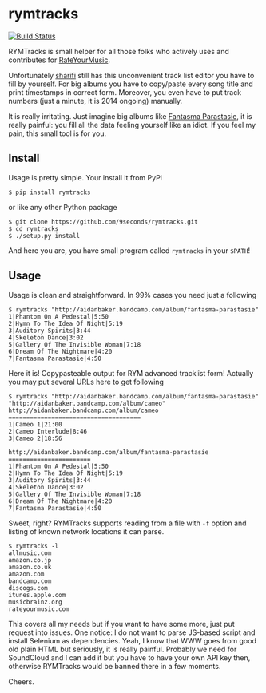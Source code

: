 rymtracks
=========

[![Build Status](https://travis-ci.org/9seconds/rymtracks.png?branch=master)](https://travis-ci.org/9seconds/rymtracks)

RYMTracks is small helper for all those folks who actively uses and contributes for [RateYourMusic](http://rateyourmusic.com).

Unfortunately [sharifi](http://rateyourmusic.com/~sharifi) still has this unconvenient track list editor you have to fill by yourself. For big albums you have to copy/paste every song title and print timestamps in correct form. Moreover, you even have to put track numbers (just a minute, it is 2014 ongoing) manually.

It is really irritating. Just imagine big albums like [Fantasma Parastasie](http://www.discogs.com/Aidan-Baker-And-Tim-Hecker-Fantasma-Parastasie/master/5679), it is really painful: you fill all the data feeling yourself like an idiot. If you feel my pain, this small tool is for you.

Install
-------

Usage is pretty simple. Your install it from PyPi

    $ pip install rymtracks
    
or like any other Python package

    $ git clone https://github.com/9seconds/rymtracks.git
    $ cd rymtracks
    $ ./setup.py install
    
And here you are, you have small program called `rymtracks` in your `$PATH`!

Usage
-----

Usage is clean and straightforward. In 99% cases you need just a following

    $ rymtracks "http://aidanbaker.bandcamp.com/album/fantasma-parastasie"
    1|Phantom On A Pedestal|5:50
    2|Hymn To The Idea Of Night|5:19
    3|Auditory Spirits|3:44
    4|Skeleton Dance|3:02
    5|Gallery Of The Invisible Woman|7:18
    6|Dream Of The Nightmare|4:20
    7|Fantasma Parastasie|4:50
    
Here it is! Copypasteable output for RYM advanced tracklist form! Actually you may put several URLs here to get following

    $ rymtracks "http://aidanbaker.bandcamp.com/album/fantasma-parastasie" "http://aidanbaker.bandcamp.com/album/cameo"
    http://aidanbaker.bandcamp.com/album/cameo =====================================
    1|Cameo 1|21:00
    2|Cameo Interlude|8:46
    3|Cameo 2|18:56
    
    http://aidanbaker.bandcamp.com/album/fantasma-parastasie =======================
    1|Phantom On A Pedestal|5:50
    2|Hymn To The Idea Of Night|5:19
    3|Auditory Spirits|3:44
    4|Skeleton Dance|3:02
    5|Gallery Of The Invisible Woman|7:18
    6|Dream Of The Nightmare|4:20
    7|Fantasma Parastasie|4:50

Sweet, right? RYMTracks supports reading from a file with `-f` option and listing of known network locations it can parse.

    $ rymtracks -l
    allmusic.com
    amazon.co.jp
    amazon.co.uk
    amazon.com
    bandcamp.com
    discogs.com
    itunes.apple.com
    musicbrainz.org
    rateyourmusic.com

This covers all my needs but if you want to have some more, just put request into issues. One notice: I do not want to parse JS-based script and install Selenium as dependencies. Yeah, I know that WWW goes from good old plain HTML but seriously, it is really painful. Probably we need for SoundCloud and I can add it but you have to have your own API key then, otherwise RYMTracks would be banned there in a few moments.

Cheers.
